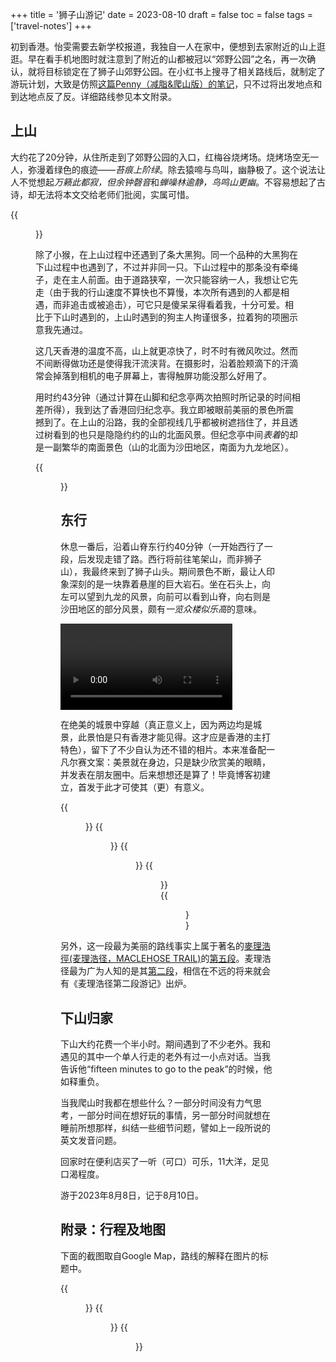 +++
title = '狮子山游记'
date = 2023-08-10
draft = false
toc = false
tags = ['travel-notes']
+++

初到香港。怡雯需要去新学校报道，我独自一人在家中，便想到去家附近的山上逛逛。早在看手机地图时就注意到了附近的山都被冠以“郊野公园”之名，再一次确认，就将目标锁定在了狮子山郊野公园。在小红书上搜寻了相关路线后，就制定了游玩计划，大致是仿照[这篇Penny（减脂&爬山版）的笔记](http://xhslink.com/p5R9et)，只不过将出发地点和到达地点反了反。详细路线参见本文附录。

## 上山


大约花了20分钟，从住所走到了郊野公园的入口，红梅谷烧烤场。烧烤场空无一人，弥漫着绿色的痕迹——*苔痕上阶绿*。除去猿啼与鸟叫，幽静极了。这个说法让人不觉想起*万籁此都寂，但余钟磬音*和*蝉噪林逾静，鸟鸣山更幽*。不容易想起了古诗，却无法将本文交给老师们批阅，实属可惜。

{{<figure src="R0000018.jpeg" caption="所谓猿啼是真的有猴子在叫哦。">}}


除了小猴，在上山过程中还遇到了条大黑狗。同一个品种的大黑狗在下山过程中也遇到了，不过并非同一只。下山过程中的那条没有牵绳子，走在主人前面。由于道路狭窄，一次只能容纳一人，我想让它先走（由于我的行山速度不算快也不算慢，本次所有遇到的人都是相遇，而非追击或被追击），可它只是傻呆呆得看着我，十分可爱。相比于下山时遇到的，上山时遇到的狗主人拘谨很多，拉着狗的项圈示意我先通过。

这几天香港的温度不高，山上就更凉快了，时不时有微风吹过。然而不间断得做功还是使得我汗流浃背。在摄影时，沿着脸颊滴下的汗滴常会掉落到相机的电子屏幕上，害得触屏功能没那么好用了。

用时约43分钟（通过计算在山脚和纪念亭两次拍照时所记录的时间相差所得），我到达了香港回归纪念亭。我立即被眼前美丽的景色所震撼到了。在上山的沿路，我的全部视线几乎都被树遮挡住了，并且透过树看到的也只是隐隐约约的山的北面风景。但纪念亭中间*表着*的却是一副繁华的南面景色（山的北面为沙田地区，南面为九龙地区）。

{{<figure src="DSCF9716.jpeg" alt="透过纪念亭所拍摄。像不像一副画？正是如此我在正文中才用&#39;表着&#39;这个动词。">}}

## 东行

休息一番后，沿着山脊东行约40分钟（一开始西行了一段，后发现走错了路。西行将前往笔架山，而非狮子山），我最终来到了狮子山头。期间景色不断，最让人印象深刻的是一块靠着悬崖的巨大岩石。坐在石头上，向左可以望到九龙的风景，向前可以看到山脊，向右则是沙田地区的部分风景，颇有*一览众楼似乐高*的意味。

<video controls src="IMG_0800.MOV"  title="坐一处，观三景，还有凉风拂过。此处让我&#34;不得不&#34;驻足休息啊！" width=80%></video>

在绝美的城景中穿越（真正意义上，因为两边均是城景，此景怕是只有香港才能见得。这才应是香港的主打特色），留下了不少自认为还不错的相片。本来准备配一凡尔赛文案：美景就在身边，只是缺少欣赏美的眼睛，并发表在朋友圈中。后来想想还是算了！毕竟博客初建立，首发于此才可使其（更）有意义。

<div class="multi-figures">
{{<figure src="DSCF9763.jpeg" alt="整个沙田一览无余，甚至在其中可以找到怡雯的学校——香港中文大学之所在。" lightbox="mnist-samples" width="30%">}}
{{<figure src="DSCF9744.jpeg" alt="这张或许更有美学价值，而前一张则更适合作为初来乍到的旅居者了解沙田的3D导览图。" lightbox="mnist-samples" width="30%">}}
{{<figure src="DSCF9757.jpeg" alt="此照片包括了一对情侣及西九龙一带，甚至更远处（海对岸）可见我即将进入的学校——香港大学。" lightbox="mnist-samples" width="30%">}}
{{<figure src="DSCF9784.jpeg" alt="九龙城区，一如既往得富有层次感。" lightbox="mnist-samples" width="30%">}}
{{<figure src="DSCF9785.jpeg" alt="土坡和白色积木。" lightbox="mnist-samples" width="30%">}}
</div>


另外，这一段最为美丽的路线事实上属于著名的[麥理浩徑(麦理浩径，MACLEHOSE TRAIL)](https://www.oasistrek.com/mac_trail.php)的[第五段](https://www.oasistrek.com/mac_trail_five.php)。麦理浩径最为广为人知的是其[第二段](https://www.oasistrek.com/mac_trail_two.php)，相信在不远的将来就会有《麦理浩径第二段游记》出炉。

## 下山归家

下山大约花费一个半小时。期间遇到了不少老外。我和遇见的其中一个单人行走的老外有过一小点对话。当我告诉他“fifteen minutes to go to the peak”的时候，他如释重负。

当我爬山时我都在想些什么？一部分时间没有力气思考，一部分时间在想好玩的事情，另一部分时间就想在睡前所想那样，纠结一些细节问题，譬如上一段所说的英文发音问题。

回家时在便利店买了一听（可口）可乐，11大洋，足见口渴程度。


游于2023年8月8日，记于8月10日。

## 附录：行程及地图

下面的截图取自Google Map，路线的解释在图片的标题中。

<div class="multi-figures">
{{<figure src="path1.png" alt="以大围地铁站为起点，步行到红梅谷。由于要穿一个马路，直接使用Google Map导航会绕一个特别大的圈。如果读者愿参考此路线，切记在穿马路时先向右看，再向左看。" lightbox="mnist-samples" width="30%">}}
{{<figure src="path2.png" alt="爬山路线。其实在某个路口朝走沙田坳坉(Sha Tin Pass Estate)下会近一些，但我走错了路，走向了沙田坳 (Sha Tin Pass)。" lightbox="mnist-samples" width="30%">}}
{{<figure src="path3.png" alt="先后乘坐19/19M Bus，屯马线抵达始发地，大围地铁站。" lightbox="mnist-samples" width="30%">}}
</div>
